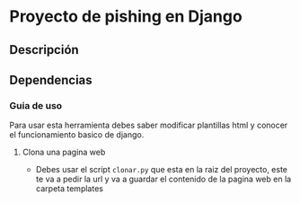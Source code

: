 # Proyecto de pishing en Django

## Descripción 


## Dependencias



### Guia de uso 

Para usar esta herramienta debes saber modificar plantillas html y conocer el funcionamiento basico de django.

1. Clona una pagina web
    
    - Debes usar el script ``clonar.py`` que esta en la raiz del proyecto, este te va a pedir la url
      y va a guardar el contenido de la pagina web en la carpeta templates


